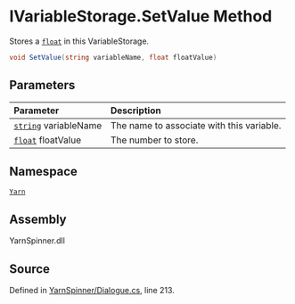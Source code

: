 <!-- This file was generated by a tool. Do not edit this file by hand. -->

# IVariableStorage.SetValue Method

Stores a [`float`](https://docs.microsoft.com/dotnet/api/System.Single) in this VariableStorage.


```csharp
void SetValue(string variableName, float floatValue)
```

## Parameters
|Parameter|Description|
|:---|:---|
|[`string`](https://docs.microsoft.com/dotnet/api/System.String) variableName|The name to associate with this variable.|
|[`float`](https://docs.microsoft.com/dotnet/api/System.Single) floatValue|The number to store.|


## Namespace
[`Yarn`](/api/csharp/yarn/README.md)

## Assembly
YarnSpinner.dll

## Source
Defined in [YarnSpinner/Dialogue.cs](https://github.com/YarnSpinnerTool/YarnSpinner//blob/develop/YarnSpinner/Dialogue.cs#L213), line 213.
